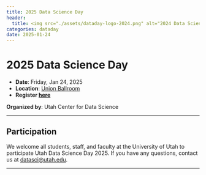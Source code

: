 ```yaml
---
title: 2025 Data Science Day
header:
  title: <img src="./assets/dataday-logo-2024.png" alt="2024 Data Science Day">
categories: dataday
date: 2025-01-24
---
```


# 2025 Data Science Day

- **Date**: Friday, Jan 24, 2025
- **Location**: [Union Ballroom](https://g.page/unionuofu)
- **Register [here](https://bit.ly/udsd-2024)**

**Organized by**: Utah Center for Data Science


---

## Participation

We welcome all students, staff, and faculty at the University of Utah to participate Utah Data Science Day 2025. If you have any questions, contact us at [datasci@utah.edu](datasci@utah.edu).

---
